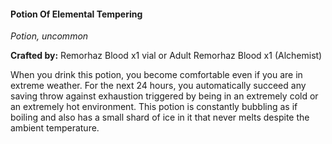 #### Potion Of Elemental Tempering
_Potion, uncommon_

**Crafted by:** Remorhaz Blood x1 vial or Adult Remorhaz Blood x1 (Alchemist)

When you drink this potion, you become comfortable even if you are in extreme weather. For the next 24 hours, you automatically succeed any saving throw against exhaustion triggered by being in an extremely cold or an extremely hot environment. This potion is constantly bubbling as if boiling and also has a small shard of ice in it that never melts despite the ambient temperature.